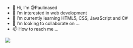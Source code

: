 - 👋 Hi, I’m @Paulinased
- 👀 I’m interested in web development
- 🌱 I’m currently learning HTML5, CSS, JavaScript and C#
- 💞️ I’m looking to collaborate on ...
- 📫 How to reach me ...

<img src="https://img.shields.io/badge/-HTML-e34f26?logo=html5&logoColor=fff">
